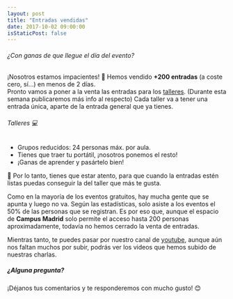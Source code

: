 ```yaml
---
layout: post
title: "Entradas vendidas"
date: 2017-10-02 09:00:00
isStaticPost: false
---
```


###### ¿Con ganas de que llegue el día del evento? 
¡Nosotros estamos impacientes! 🤗 Hemos vendido **+200 entradas** (a coste cero, sí...) en menos de 2 días.  
Pronto vamos a poner a la venta las entradas para los [talleres]({{site.url}}{{site.baseurl}}/schedule/). (Durante esta semana publicaremos más info al respecto)
Cada taller va a tener una entrada única, aparte de la entrada general que ya tienes.  

###### Talleres 💻
- Grupos reducidos: 24 personas máx. por aula.
- Tienes que traer tu portátil, ¡nosotros ponemos el resto!
- ¡Ganas de aprender y pasártelo bien!

🚨 Por lo tanto, tienes que estar atento, para que cuando la entradas estén listas puedas conseguir la del taller que más te gusta.

Como en la mayoría de los eventos gratuitos, hay mucha gente que se apunta y luego no va. Según las estadísticas, solo asiste a los
eventos el 50% de las personas que se registran. Es por eso que, aunque el espacio de **Campus Madrid** solo permite el acceso hasta 
200 personas aproximadamente, todavía no hemos cerrado la venta de entradas. 

Mientras tanto, te puedes pasar por nuestro canal de [youtube](https://www.youtube.com/channel/UCepaRmZBCmbdU4QqNhSV5jQ/videos), aunque aún nos faltan muchos por subir, 
podrás ver los videos que hemos subido de nuestras charlas.

##### ¿Alguna pregunta?
¡Déjanos tus comentarios y te responderemos con mucho gusto! 😊
